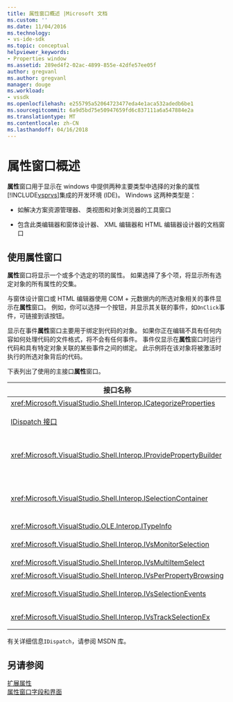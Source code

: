 ```yaml
---
title: 属性窗口概述 |Microsoft 文档
ms.custom: ''
ms.date: 11/04/2016
ms.technology:
- vs-ide-sdk
ms.topic: conceptual
helpviewer_keywords:
- Properties window
ms.assetid: 289ed4f2-02ac-4899-855e-42dfe57ee05f
author: gregvanl
ms.author: gregvanl
manager: douge
ms.workload:
- vssdk
ms.openlocfilehash: e255795a52064723477eda4e1aca532adedb6be1
ms.sourcegitcommit: 6a9d5bd75e50947659fd6c837111a6a547884e2a
ms.translationtype: MT
ms.contentlocale: zh-CN
ms.lasthandoff: 04/16/2018
---
```

# <a name="properties-window-overview"></a>属性窗口概述
**属性**窗口用于显示在 windows 中提供两种主要类型中选择的对象的属性[!INCLUDE[vsprvs](../../code-quality/includes/vsprvs_md.md)]集成的开发环境 (IDE)。 Windows 这两种类型是：  
  
-   如解决方案资源管理器、 类视图和对象浏览器的工具窗口  
  
-   包含此类编辑器和窗体设计器、 XML 编辑器和 HTML 编辑器设计器的文档窗口  
  
## <a name="using-the-properties-window"></a>使用属性窗口  
 **属性**窗口将显示一个或多个选定的项的属性。 如果选择了多个项，将显示所有选定对象的所有属性的交集。  
  
 与窗体设计窗口或 HTML 编辑器使用 COM + 元数据内的所选对象相关的事件显示在**属性**窗口。 例如，你可以选择一个按钮，并显示其关联的事件，如`OnClick`事件，可链接到该按钮。  
  
 显示在事件**属性**窗口主要用于绑定到代码的对象。 如果你正在编辑不具有任何内容如何处理代码的文件格式，将不会有任何事件。 事件仅显示在**属性**窗口时运行代码和具有特定对象关联的某些事件之间的绑定。 此示例将在该对象将被激活时执行的所选对象背后的代码。  
  
 下表列出了使用的主接口**属性**窗口。  
  
|接口名称|描述|  
|--------------------|-----------------|  
|<xref:Microsoft.VisualStudio.Shell.Interop.ICategorizeProperties>|提供的类别对列表**属性**窗口，并将每个属性映射到类别。|  
|[IDispatch 接口](https://msdn.microsoft.com/library/windows/desktop/ms221608.aspx)|公开对象的方法和为编程工具和其他应用程序支持自动化的属性。|  
|<xref:Microsoft.VisualStudio.Shell.Interop.IProvidePropertyBuilder>|提供的省略号 （...） 按钮调用*生成器*打开模式对话框 windows 实现的对象本身。 在文本字段中用户无法轻松地键入一个值时使用。 例如，它可能用于打开颜色选取器，它为你确定的 RGB 值。|  
|<xref:Microsoft.VisualStudio.Shell.Interop.ISelectionContainer>|提供用于更新中显示的信息的对象的访问权限**属性**窗口。 <xref:Microsoft.VisualStudio.Shell.Interop.ISelectionContainer> 是为每个窗口，其中包含要显示相关属性与可选择对象实现的 Vspackage。|  
|<xref:Microsoft.VisualStudio.OLE.Interop.ITypeInfo>|提供接口和结构的字段的信息 （例如方法） 的对象的类型。|  
|<xref:Microsoft.VisualStudio.Shell.Interop.IVsMonitorSelection>|使 Vspackage 可以接收通知的选择事件，以及如何检索有关当前项目层次结构、 项、 元素值和命令 UI 上下文的信息。|  
|<xref:Microsoft.VisualStudio.Shell.Interop.IVsMultiItemSelect>|提供有权访问多个选择的环境。|  
|<xref:Microsoft.VisualStudio.Shell.Interop.IVsPerPropertyBrowsing>|用于提供对中显示某些属性的本地化的名称**属性**窗口。|  
|<xref:Microsoft.VisualStudio.Shell.Interop.IVsSelectionEvents>|通知当前所选内容，元素值或命令 UI 上下文发生更改的已注册的 Vspackage。|  
|<xref:Microsoft.VisualStudio.Shell.Interop.IVsTrackSelectionEx>|发送通知的环境中当前所选内容的更改，并提供对与新的选择相关的层次结构和项信息的访问。|  
  
 有关详细信息`IDispatch`，请参阅 MSDN 库。  
  
## <a name="see-also"></a>另请参阅  
 [扩展属性](../../extensibility/internals/extending-properties.md)   
 [属性窗口字段和界面](../../extensibility/internals/properties-window-fields-and-interfaces.md)